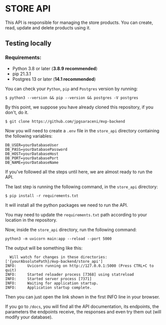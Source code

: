 # STORE API

This API is responsible for managing the store products.
You can create, read, update and delete products using it.

## Testing locally
### Requirements:
- Python 3.8 or later (**3.8.9 recommended**)
- pip 21.3.1
- Postgres 13 or later (**14.1 recommended**)

You can check your `Python`, `pip` and `Postgres` version by running:
```
$ python3 --version && pip --version && postgres -V postgres 
```

By this point, we suppose you have already cloned this repository, if you don't, do it.

```
$ git clone https://github.com/jpgsaraceni/mvp-backend
```

Now you will need to create a `.env` file in the `store_api` directory containing the following variables:
```
DB_USER=yourDatabaseUser
DB_PASS=yourDatabasePassword
DB_HOST=yourDatabaseHost
DB_PORT=yourDatabasePort
DB_NAME=yourDatabaseName
```

If you've followed all the steps until here, we are almost ready to run the API.

The last step is running the following command, in the `store_api` directory:

```
$ pip install -r requirements.txt
```

It will install all the python packages we need to run the API.

You may need to update the `requirements.txt` path according to your location in the repository.

Now, inside the `store_api` directory, run the following command:

```
python3 -m uvicorn main:app --reload --port 5000 
```

The output will be something like this:

```
  Will watch for changes in these directories: ['{yourAbsolutePath}/mvp-backend/store_api']
INFO:     Uvicorn running on http://127.0.0.1:5000 (Press CTRL+C to quit)
INFO:     Started reloader process [7368] using statreload
INFO:     Started server process [7371]
INFO:     Waiting for application startup.
INFO:     Application startup complete.
```

Then you can just open the link shown in the first INFO line in your browser.

If you go to `/docs`, you will find all the API documentation, its endpoints, the parameters the endpoints receive, the responses and even try them out (will modify your database).
